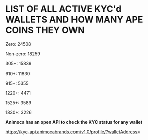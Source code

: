 # LIST OF ALL ACTIVE KYC'd WALLETS AND HOW MANY APE COINS THEY OWN

Zero: 24508

Non-zero: 18259

305+: 15839

610+: 11830

915+: 5355

1220+: 4471

1525+: 3589

1830+: 3226

**Animoca has an open API to check the KYC status for any wallet**

https://kyc-api.animocabrands.com/v1.0/profile/?walletAddress=